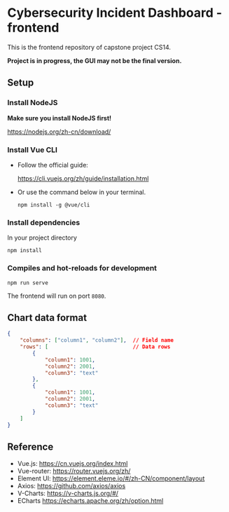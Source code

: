 # Cybersecurity Incident Dashboard - frontend
This is the frontend repository of capstone project CS14.

**Project is in progress, the GUI may not be the final version.**

## Setup
### Install NodeJS
**Make sure you install NodeJS first!**

https://nodejs.org/zh-cn/download/

### Install Vue CLI
- Follow the official guide:

    https://cli.vuejs.org/zh/guide/installation.html

- Or use the command below in your terminal.
    ```shell
    npm install -g @vue/cli
    ```
### Install dependencies
In your project directory
```shell
npm install
```

### Compiles and hot-reloads for development
```shell
npm run serve
```
The frontend will run on port `8080`.

## Chart data format
```json
{
    "columns": ["column1", "column2"],  // Field name
    "rows": [                           // Data rows
        {
            "column1": 1001,
            "column2": 2001,
            "column3": "text"
        },
        {
            "column1": 1001,
            "column2": 2001,
            "column3": "text"
        }    
    ]
}
```

## Reference
- Vue.js: https://cn.vuejs.org/index.html
- Vue-router: https://router.vuejs.org/zh/
- Element UI: https://element.eleme.io/#/zh-CN/component/layout
- Axios: https://github.com/axios/axios
- V-Charts: https://v-charts.js.org/#/
- ECharts https://echarts.apache.org/zh/option.html
